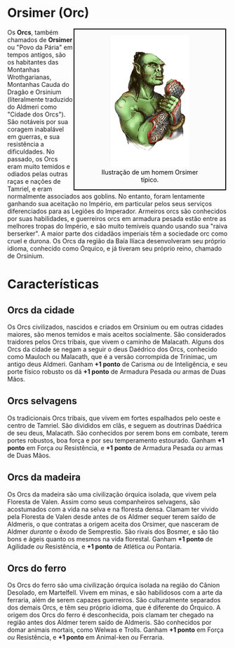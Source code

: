 # Orsimer (Orc)

<div style="float: right; margin-right: 1%; background: #fbfbfc; border: 2px black solid;">
	<figure>
		<center><img src="/uploads/races/orc.png"
			height="300"
			alt="Orsimer">
		<figcaption style="color:black; margin-left: 2%; margin-right: 2%;">Ilustração de um homem Orsimer típico.</figcaption></center>
	</figure>
</div>

Os **Orcs**, também chamados de **Orsimer** ou "Povo da Pária" em tempos antigos, são os habitantes das Montanhas Wrothgarianas, Montanhas Cauda do Dragão e Orsinium (literalmente traduzido do Aldmeri como "Cidade dos Orcs"). São notáveis por sua coragem inabalável em guerras, e sua resistência a dificuldades. No passado, os Orcs eram muito temidos e odiados pelas outras raças e nações de Tamriel, e eram normalmente associados aos goblins. No entanto, foram lentamente ganhando sua aceitação no Império, em particular pelos seus serviços diferenciados para as Legiões do Imperador. Armeiros orcs são conhecidos por suas habilidades, e guerreiros orcs em armadura pesada estão entre as melhores tropas do Império, e são muito temíveis quando usando sua "raiva berserker". A maior parte dos cidadãos imperiais têm a sociedade orc como cruel e durona. Os Orcs da região da Baía Ilíaca desenvolveram seu próprio idioma, conhecido como Órquico, e já tiveram seu próprio reino, chamado de Orsinium.

# Características
## Orcs da cidade
Os Orcs civilizados, nascidos e criados em Orsinium ou em outras cidades maiores, são menos temidos e mais aceitos socialmente. São considerados traidores pelos Orcs tribais, que vivem o caminho de Malacath. Alguns dos Orcs da cidade se negam a seguir o deus Daédrico dos Orcs, conhecido como Mauloch ou Malacath, que é a versão corrompida de Trinimac, um antigo deus Aldmeri. Ganham **+1 ponto** de Carisma *ou* de Inteligência, e seu porte físico robusto os dá **+1 ponto** de Armadura Pesada *ou* armas de Duas Mãos.

## Orcs selvagens
Os tradicionais Orcs tribais, que vivem em fortes espalhados pelo oeste e centro de Tamriel. São divididos em clãs, e seguem as doutrinas Daédrica de seu deus, Malacath. São conhecidos por serem bons em combate, terem portes robustos, boa força e por seu temperamento estourado. Ganham **+1 ponto** em Força *ou* Resistência, e **+1 ponto** de Armadura Pesada *ou* armas de Duas Mãos.

## Orcs da madeira
Os Orcs da madeira são uma civilização órquica isolada, que vivem pela Floresta de Valen. Assim como seus companheiros selvagens, são acostumados com a vida na selva e na floresta densa. Clamam ter vivido pela Floresta de Valen desde antes de os Aldmer sequer terem saído de Aldmeris, o que contratas a origem aceita dos Orsimer, que nasceram de Aldmer *durante* o êxodo de Semprestio. São rivais dos Bosmer, e são tão bons e ágeis quanto os mesmos na vida florestal. Ganham **+1 ponto** de Agilidade *ou* Resistência, e **+1 ponto** de Atlética *ou* Pontaria.

## Orcs do ferro
Os Orcs do ferro são uma civilização órquica isolada na região do Cânion Desolado, em Martelfell. Vivem em minas, e são habilidosos com a arte da ferraria, além de serem capazes guerreiros. São culturalmente separados dos demais Orcs, e têm seu próprio idioma, que é diferente do Órquico. A origem dos Orcs do ferro é desconhecida, pois clamam ter chegado na região antes dos Aldmer terem saído de Aldmeris. São conhecidos por domar animais mortais, como Welwas e Trolls. Ganham **+1 ponto** em Força *ou* Resistência, e **+1 ponto** em Animal-ken *ou* Ferraria.
